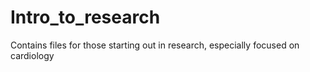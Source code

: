 # Intro_to_research
Contains files for those starting out in research, especially focused on cardiology
